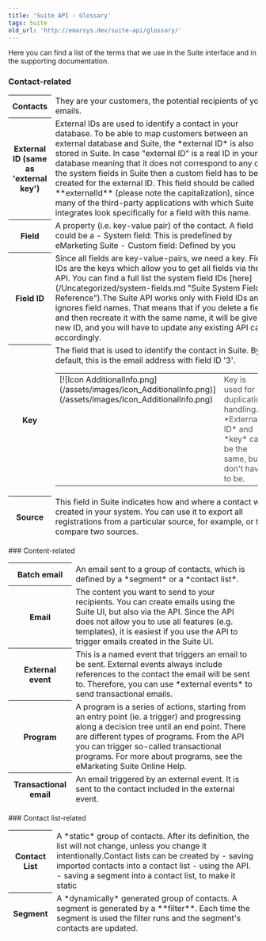 ```yaml
---
title: 'Suite API - Glossary'
tags: Suite
old_url: 'http://emarsys.dev/suite-api/glossary/'
---
```


Here you can find a list of the terms that we use in the Suite interface and in the supporting documentation.

### Contact-related

<table class="wikitable"><thead><tr><th>Contacts</th> <td>They are your customers, the potential recipients of your emails.</td> </tr><tr><th>External ID (same as 'external key')</th> <td>External IDs are used to identify a contact in your database. To be able to map customers between an external database and Suite, the *external ID* is also stored in Suite. In case "external ID" is a real ID in your database meaning that it does not correspond to any of the system fields in Suite then a custom field has to be created for the external ID. This field should be called **externalId** (please note the capitalization), since many of the third-party applications with which Suite integrates look specifically for a field with this name.</td> </tr><tr><th>Field</th> <td>A property (i.e. key-value pair) of the contact. A field could be a - System field: This is predefined by eMarketing Suite
- Custom field: Defined by you
 
</td> </tr><tr><th>Field ID</th> <td>Since all fields are key-value-pairs, we need a key. Field IDs are the keys which allow you to get all fields via the API. You can find a full list the system field IDs [here](/Uncategorized/system-fields.md "Suite System Fields Reference").The Suite API works only with Field IDs and ignores field names. That means that if you delete a field and then recreate it with the same name, it will be given a new ID, and you will have to update any existing API calls accordingly.</td> </tr><tr><th>Key</th> <td>The field that is used to identify the contact in Suite. By default, this is the email address with field ID '3'. <table cellpadding="1" class="wikitable" style="width: 100%; border: 0px solid #999;"><tbody><tr><td scope="col" style="text-align: left; border: 0px solid #999; vertical-align: top;" width="60px">[![Icon AdditionalInfo.png](/assets/images/Icon_AdditionalInfo.png)](/assets/images/Icon_AdditionalInfo.png)</td> <td scope="col" style="border: 0px solid #999; vertical-align: top; color: #555555;">Key is used for duplication handling. *External ID* and *key* can be the same, but don't have to be.</td> </tr></tbody></table></td> </tr><tr><th>Source</th> <td>This field in Suite indicates how and where a contact was created in your system. You can use it to export all registrations from a particular source, for example, or to compare two sources.</td></tr></thead></table>### Content-related

<table class="wikitable"><thead><tr><th>Batch email</th> <td>An email sent to a group of contacts, which is defined by a *segment* or a *contact list*.</td> </tr><tr><th>Email</th> <td>The content you want to send to your recipients. You can create emails using the Suite UI, but also via the API. Since the API does not allow you to use all features (e.g. templates), it is easiest if you use the API to trigger emails created in the Suite UI.</td> </tr><tr><th>External event</th> <td>This is a named event that triggers an email to be sent. External events always include references to the contact the email will be sent to. Therefore, you can use *external events* to send transactional emails.</td> </tr><tr><th>Program</th> <td>A program is a series of actions, starting from an entry point (ie. a trigger) and progressing along a decision tree until an end point. There are different types of programs. From the API you can trigger so-called transactional programs. For more about programs, see the eMarketing Suite Online Help.</td> </tr><tr><th>Transactional email</th> <td>An email triggered by an external event. It is sent to the contact included in the external event.</td></tr></thead></table>### Contact list-related

<table class="wikitable"><thead><tr><th>Contact List</th> <td>A *static* group of contacts. After its definition, the list will not change, unless you change it intentionally.Contact lists can be created by - saving imported contacts into a contact list
- using the API.
- saving a segment into a contact list, to make it static
 
</td> </tr><tr><th>Segment</th> <td>A *dynamically* generated group of contacts. A segment is generated by a **filter**. Each time the segment is used the filter runs and the segment's contacts are updated.</td></tr></thead></table>